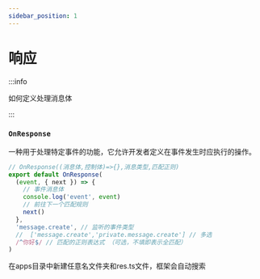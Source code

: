 ```yaml
---
sidebar_position: 1
---
```


# 响应

:::info

如何定义处理消息体

:::

### `OnResponse`

一种用于处理特定事件的功能，它允许开发者定义在事件发生时应执行的操作。

```ts title="src/apps/**/*/res.ts"
// OnResponse((消息体,控制体)=>{},消息类型,匹配正则)
export default OnResponse(
  (event, { next }) => {
    // 事件消息体
    console.log('event', event)
    // 前往下一个匹配规则
    next()
  },
  'message.create', // 监听的事件类型
  //  ['message.create','private.message.create'] // 多选
  /^你好$/ // 匹配的正则表达式 （可选，不填即表示全匹配）
)
```

在apps目录中新建任意名文件夹和res.ts文件，框架会自动搜索
